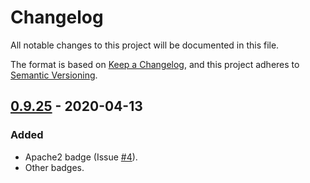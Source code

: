 # Changelog
All notable changes to this project will be documented in this file.

The format is based on [Keep a Changelog](https://keepachangelog.com/en/1.0.0/),
and this project adheres to [Semantic Versioning](https://semver.org/spec/v2.0.0.html).

## [0.9.25](https://search.maven.org/artifact/de.quantummaid.mapmaid/core/0.9.37/jar) - 2020-04-13
### Added
- Apache2 badge (Issue [#4](https://github.com/quantummaid/eventmaid/issues/4)).
- Other badges.